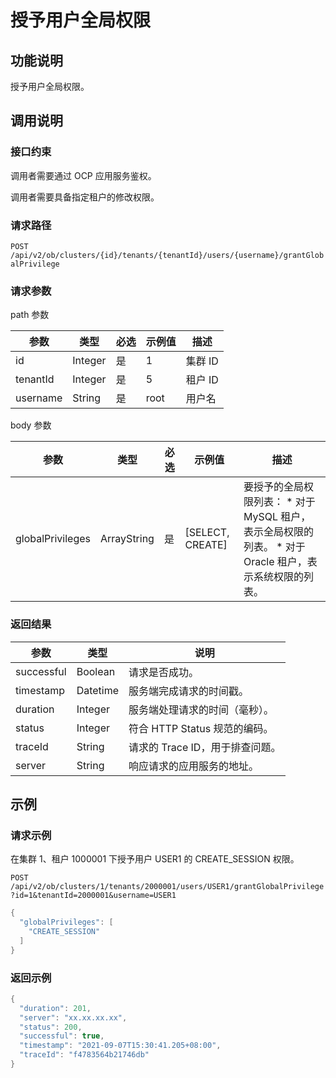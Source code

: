 授予用户全局权限
=============================



功能说明
-------------------------

授予用户全局权限。

调用说明
-------------------------

### 接口约束

调用者需要通过 OCP 应用服务鉴权。

调用者需要具备指定租户的修改权限。

### 请求路径

`POST /api/v2/ob/clusters/{id}/tenants/{tenantId}/users/{username}/grantGlobalPrivilege`

### 请求参数

path 参数


|    参数    |   类型    | 必选 | 示例值  |  描述   |
|----------|---------|----|------|-------|
| id       | Integer | 是  | 1    | 集群 ID |
| tenantId | Integer | 是  | 5    | 租户 ID |
| username | String  | 是  | root | 用户名   |



body 参数


|        参数        |     类型      | 必选 |        示例值         |                                                                                   描述                                                                                   |
|------------------|-------------|----|--------------------|------------------------------------------------------------------------------------------------------------------------------------------------------------------------|
| globalPrivileges | ArrayString | 是  | \[SELECT, CREATE\] | 要授予的全局权限列表： * 对于 MySQL 租户，表示全局权限的列表。   * 对于 Oracle 租户，表示系统权限的列表。    |



### 返回结果



|     参数     |    类型    |          说明           |
|------------|----------|-----------------------|
| successful | Boolean  | 请求是否成功。               |
| timestamp  | Datetime | 服务端完成请求的时间戳。          |
| duration   | Integer  | 服务端处理请求的时间（毫秒）。       |
| status     | Integer  | 符合 HTTP Status 规范的编码。 |
| traceId    | String   | 请求的 Trace ID，用于排查问题。  |
| server     | String   | 响应请求的应用服务的地址。         |



示例
-----------------------

### 请求示例

在集群 1、租户 1000001 下授予用户 USER1 的 CREATE_SESSION 权限。

`POST /api/v2/ob/clusters/1/tenants/2000001/users/USER1/grantGlobalPrivilege?id=1&tenantId=2000001&username=USER1`

```java
{
  "globalPrivileges": [
    "CREATE_SESSION"
  ]
}
```



### 返回示例

```java
{
  "duration": 201,
  "server": "xx.xx.xx.xx",
  "status": 200,
  "successful": true,
  "timestamp": "2021-09-07T15:30:41.205+08:00",
  "traceId": "f4783564b21746db"
}
```
